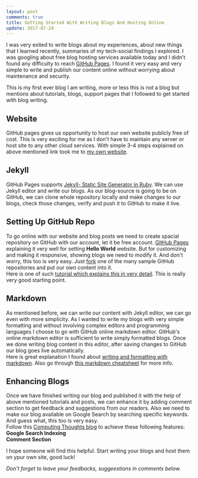 ```yaml
---
layout: post
comments: true
title: Getting Started With Writing Blogs And Hosting Online
update: 2017-07-24
---
```


I was very exited to write blogs about my experiences, about new things that I learned recently, summaries of my tech-social findings I explored. I was googling about free blog hosting services available today and I didn’t found any difficulty to reach [GitHub Pages](https://pages.github.com). I found it very easy and very simple to write and publish our content online without worrying about maintenance and security.

This is my first ever blog I am writing, more or less this is not a blog but mentions about tutorials, blogs, support pages that I followed to get started with blog writing.

## Website
GitHub pages gives us opportunity to host our own website publicly free of cost. This is very exciting for me as I don't have to maintain any server or host site to any other cloud services. With simple 3-4 steps explained on above mentioned link took me to [my own website](https://d4ttatraya.github.io).

## Jekyll
GitHub Pages supports [Jekyll- Static Site Generator in Ruby](https://help.github.com/articles/using-jekyll-as-a-static-site-generator-with-github-pages/). We can use Jekyll editor and write our blogs. As our blog-source is going to be on GitHub, we can clone whole repository locally and make changes to our blogs, check those changes, verify and push it to GitHub to make it live.

## Setting Up GitHub Repo
To go online with our website and blog posts we need to create spacial repository on GitHub with our account, let it be free account. [GitHub Pages](https://pages.github.com) explaining it very well for setting **Hello World** website. But for customizing and making it responsive, showing blogs we need to modify it. And don't worry, this too is very easy. Just [fork](https://help.github.com/articles/fork-a-repo/) one of the many sample GitHub repositories and put our own content into it.  
Here is one of such [tutorial which explains this in very detail](https://www.smashingmagazine.com/2014/08/build-blog-jekyll-github-pages/). This is really very good starting point.

## Markdown
As mentioned before, we can write our content with Jekyll editor, we can go even with more simplicity. As I wanted to write my blogs with very simple formatting and without involving complex editors and programming languages I choose to go with GitHub online markdown editor. GitHub's online markdown editor is sufficient to write simply formatted blogs. Once we done writing blog content in this editor, after saving changes to GitHub our blog goes live automatically.  
Here is great explanation I found about [writing and formatting with markdown](https://milanaryal.com/writing-and-formatting-with-markdown/). Also go through [this markdown cheatsheet](https://github.com/adam-p/markdown-here/wiki/Markdown-Cheatsheet#lists) for more info.

## Enhancing Blogs
Once we have finished writing our blog and published it with the help of above mentioned tutorials and posts, we can enhance it by adding comment section to get feedback and suggestions from our readers. Also we need to make our blog available on Google Search by searching specific keywords. And guess what, this too is very easy.  
Follow this [Computing Thoughts blog](http://bruceeckel.github.io/2014/11/19/using-github-pages/) to achieve these following features:  
**Google Search Indexing**  
**Comment Section**

I hope someone will find this helpful. Start writing your blogs and host them on ypur own site, good luck!

*Don't forget to leave your feedbacks, suggeestions in comments below.*
